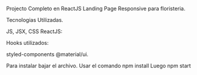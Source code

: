 Projecto Completo en ReactJS
Landing Page Responsive para floristeria.

Tecnologias Utilizadas.

JS, JSX, CSS 
ReactJS:

Hooks utilizados:

styled-components
@material/ui.

Para instalar bajar el archivo.
Usar el comando npm install
Luego npm start




